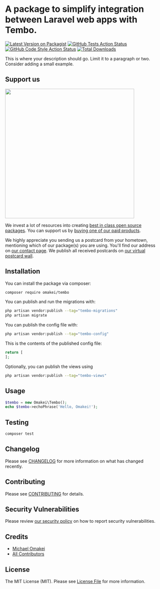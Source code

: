 # A package to simplify integration between Laravel web apps with Tembo.

[![Latest Version on Packagist](https://img.shields.io/packagist/v/omakei/tembo.svg?style=flat-square)](https://packagist.org/packages/omakei/tembo)
[![GitHub Tests Action Status](https://img.shields.io/github/actions/workflow/status/omakei/tembo/run-tests.yml?branch=main&label=tests&style=flat-square)](https://github.com/omakei/tembo/actions?query=workflow%3Arun-tests+branch%3Amain)
[![GitHub Code Style Action Status](https://img.shields.io/github/actions/workflow/status/omakei/tembo/fix-php-code-style-issues.yml?branch=main&label=code%20style&style=flat-square)](https://github.com/omakei/tembo/actions?query=workflow%3A"Fix+PHP+code+style+issues"+branch%3Amain)
[![Total Downloads](https://img.shields.io/packagist/dt/omakei/tembo.svg?style=flat-square)](https://packagist.org/packages/omakei/tembo)

This is where your description should go. Limit it to a paragraph or two. Consider adding a small example.

## Support us

[<img src="https://github-ads.s3.eu-central-1.amazonaws.com/Tembo.jpg?t=1" width="419px" />](https://spatie.be/github-ad-click/Tembo)

We invest a lot of resources into creating [best in class open source packages](https://spatie.be/open-source). You can support us by [buying one of our paid products](https://spatie.be/open-source/support-us).

We highly appreciate you sending us a postcard from your hometown, mentioning which of our package(s) you are using. You'll find our address on [our contact page](https://spatie.be/about-us). We publish all received postcards on [our virtual postcard wall](https://spatie.be/open-source/postcards).

## Installation

You can install the package via composer:

```bash
composer require omakei/tembo
```

You can publish and run the migrations with:

```bash
php artisan vendor:publish --tag="tembo-migrations"
php artisan migrate
```

You can publish the config file with:

```bash
php artisan vendor:publish --tag="tembo-config"
```

This is the contents of the published config file:

```php
return [
];
```

Optionally, you can publish the views using

```bash
php artisan vendor:publish --tag="tembo-views"
```

## Usage

```php
$tembo = new Omakei\Tembo();
echo $tembo->echoPhrase('Hello, Omakei!');
```

## Testing

```bash
composer test
```

## Changelog

Please see [CHANGELOG](CHANGELOG.md) for more information on what has changed recently.

## Contributing

Please see [CONTRIBUTING](CONTRIBUTING.md) for details.

## Security Vulnerabilities

Please review [our security policy](../../security/policy) on how to report security vulnerabilities.

## Credits

- [Michael Omakei](https://github.com/omakei)
- [All Contributors](../../contributors)

## License

The MIT License (MIT). Please see [License File](LICENSE.md) for more information.
